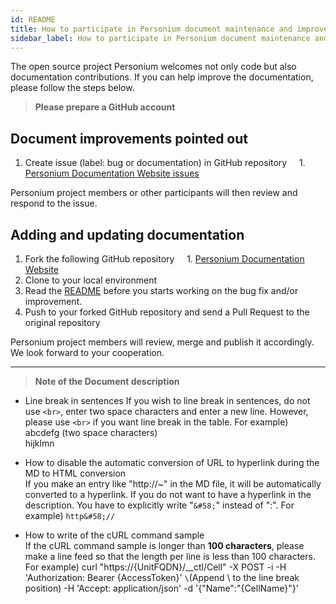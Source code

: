 ```yaml
---
id: README
title: How to participate in Personium document maintenance and improvement
sidebar_label: How to participate in Personium document maintenance and improvement
---
```


The open source project Personium welcomes not only code but also documentation contributions.
If you can help improve the documentation, please follow the steps below.

> __Please prepare a GitHub account__

## Document improvements pointed out

1. Create issue (label: bug or documentation) in GitHub repository
    1. [Personium Documentation Website issues](https://github.com/personium/website/issues)

Personium project members or other participants will then review and respond to the issue.

## Adding and updating documentation

1. Fork the following GitHub repository
    1. [Personium Documentation Website](https://github.com/personium/website)
1. Clone to your local environment
1. Read the [README](https://github.com/personium/website) before you starts working on the bug fix and/or improvement.  
1. Push to your forked GitHub repository and send a Pull Request to the original repository

Personium project members will review, merge and publish it accordingly.
We look forward to your cooperation.


***

> __Note of the Document description__

 * Line break in sentences 
    If you wish to line break in sentences, do not use `<br>`, enter two space characters and enter a new line.
    However, please use `<br>` if you want line break in the table.
   For example)  
       abcdefg  (two space characters)  
       hijklmn

 * How to disable the automatic conversion of URL to hyperlink during the MD to HTML conversion  
    If you make an entry like "http&#58;//~" in the MD file, it will be automatically converted to a hyperlink. If you do not want to have a hyperlink in the description. You have to explicitly write "`&#58;`" instead of ":".
    For example)
       `http&#58;//`

 * How to write of the cURL command sample  
    If the cURL command sample is longer than **100 characters**, please make a line feed so that the length per line is less than 100 characters.
    For example) 
    curl "https&#58;//{UnitFQDN}/__ctl/Cell" -X POST -i -H 'Authorization: Bearer {AccessToken}' `\`(Append \ to the line break position)
    -H 'Accept: application/json' -d '{"Name":"{CellName}"}'
